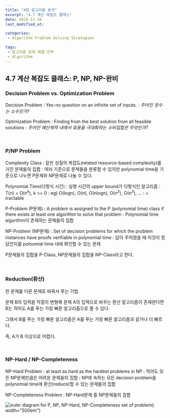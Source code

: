 ```yaml
---
title: "4장 알고리즘 분석"
excerpt: "4.7 계산 복잡도 클래스"
date: 2019-11-26
last_modified_at:

categories: 
 - Algorithm Problem Solving Strategies

tags:
 - 알고리즘 문제 해결 전략
 - Algorithm
---
```


## 4.7 계산 복잡도 클래스: P, NP, NP-완비
### Decision Problem vs. Optimization Problem
Decision Problem
: Yes-no question on an infinite set of inputs.
: _주어진 정수는 소수인가?_

Optimization Problem
: Finding from the best solution from all feasible solutions
: _주어진 예산제약 내에서 효용을 극대화하는 소비집합은 무엇인가?_

<br>

### P/NP Problem
Complexity Class
: 같은 성질의 복잡도(related resource-based complexity)를 가진 문제들의 집합
: 여러 기준으로 문제들을 분류할 수 있지만 polynomial time을 기준으로 나누면 P문제와 NP문제로 나눌 수 있다.

Polynomial Time(다항식 시간)
: 실행 시간의 upper bound가 다항식인 알고리즘
: T(n) = O(n<sup>k</sup>), k >= 0
: eg) O(logn), O(n), O(nlogn), O(n<sup>2</sup>), O(n<sup>3</sup>), ...
: = tractable

P-Problem (P문제)
: A problem is assigned to the P (polynomial time) class if there exists at least one algorithm to solve that problem
: Polynomial time algorithm이 존재하는 문제들의 집합

NP-Problem (NP문제)
: Set of decision problems for which the problem instances have proofs verifiable in polynomial time
: 답이 주어졌을 때 이것이 정답인지를 polnomial time 내에 확인할 수 있는 문제

P문제들의 집합을 P-Class, NP문제들의 집합을 NP-Class라고 한다.

<br>

### Reduction(환산)
한 문제를 다른 문제로 바꿔서 푸는 기법

문제 B의 입력을 적절히 변형해 문제 A의 입력으로 바꾸는 환산 알고리즘이 존재한다면 B는 적어도 A를 푸는 가장 빠른 알고리즘으로 풀 수 있다.

그래서 B를 푸는 가장 빠른 알고리즘은 A를 푸는 가장 빠른 알고리즘과 같거나 더 빠르다.

즉, A가 B 이상으로 어렵다.

<br>

### NP-Hard / NP-Completeness
NP-Hard Problem
: at least as hard as the hardest problems in NP
: 적어도 모든 NP문제만큼은 어려운 문제들의 집합
: NP에 속하는 모든 decision problem을 polynomial time에 환산(reduce)할 수 있는 문제들의 집합

NP-Completeness Problem
: NP-Hard문제 중 NP문제들의 집합

![euler diagram for P, NP, NP-Hard, NP-Completeness set of problem](https://upload.wikimedia.org/wikipedia/commons/a/a0/P_np_np-complete_np-hard.svg){: width="500em"}
